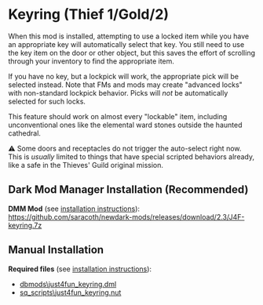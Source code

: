 # Keyring (Thief 1/Gold/2)

When this mod is installed, attempting to use a locked item while you have an appropriate key will automatically select that key. You still need to use the key item on the door or other object, but this saves the effort of scrolling through your inventory to find the appropriate item.

If you have no key, but a lockpick will work, the appropriate pick will be selected instead. Note that FMs and mods may create "advanced locks" with non-standard lockpick behavior. Picks will *not* be automatically selected for such locks.

This feature should work on almost every "lockable" item, including unconventional ones like the elemental ward stones outside the haunted cathedral.

:warning: Some doors and receptacles do not trigger the auto-select right now. This is *usually* limited to things that have special scripted behaviors already, like a safe in the Thieves' Guild original mission.

## Dark Mod Manager Installation (Recommended)

**DMM Mod** (see [installation instructions](Installation%20and%20Removal.md)): https://github.com/saracoth/newdark-mods/releases/download/2.3/J4F-keyring.7z

## Manual Installation

**Required files** (see [installation instructions](Installation%20and%20Removal.md)):
* [dbmods\just4fun_keyring.dml](../dbmods/just4fun_keyring.dml?raw=1)
* [sq_scripts\just4fun_keyring.nut](../sq_scripts/just4fun_keyring.nut?raw=1)